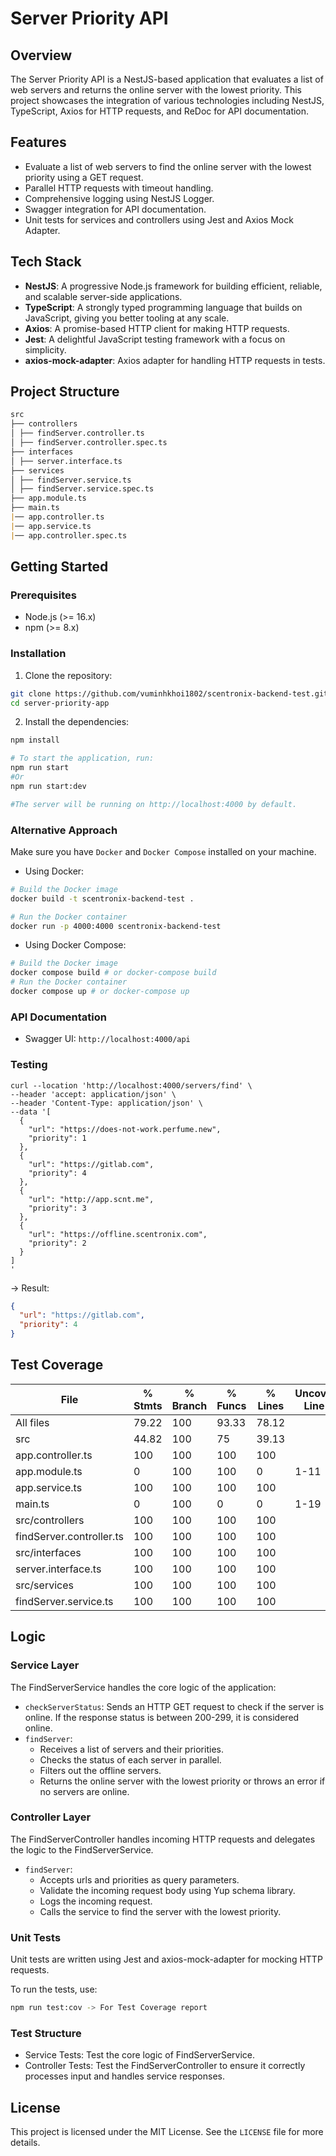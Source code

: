 # Server Priority API

## Overview

The Server Priority API is a NestJS-based application that evaluates a list of web servers and returns the online server with the lowest priority. This project showcases the integration of various technologies including NestJS, TypeScript, Axios for HTTP requests, and ReDoc for API documentation.

## Features

- Evaluate a list of web servers to find the online server with the lowest priority using a GET request.
- Parallel HTTP requests with timeout handling.
- Comprehensive logging using NestJS Logger.
- Swagger integration for API documentation.
- Unit tests for services and controllers using Jest and Axios Mock Adapter.

## Tech Stack

- **NestJS**: A progressive Node.js framework for building efficient, reliable, and scalable server-side applications.
- **TypeScript**: A strongly typed programming language that builds on JavaScript, giving you better tooling at any scale.
- **Axios**: A promise-based HTTP client for making HTTP requests.
- **Jest**: A delightful JavaScript testing framework with a focus on simplicity.
- **axios-mock-adapter**: Axios adapter for handling HTTP requests in tests.

## Project Structure
```markdown
src
├── controllers
│ ├── findServer.controller.ts
│ ├── findServer.controller.spec.ts
├── interfaces
│ ├── server.interface.ts
├── services
│ ├── findServer.service.ts
│ ├── findServer.service.spec.ts
├── app.module.ts
├── main.ts
|── app.controller.ts
|── app.service.ts
|── app.controller.spec.ts
```


## Getting Started

### Prerequisites

- Node.js (>= 16.x)
- npm (>= 8.x)

### Installation

1. Clone the repository:

```bash
git clone https://github.com/vuminhkhoi1802/scentronix-backend-test.git
cd server-priority-app
```

2. Install the dependencies:
```bash
npm install

# To start the application, run:
npm run start
#Or
npm run start:dev

#The server will be running on http://localhost:4000 by default.
```

### Alternative Approach
Make sure you have `Docker` and `Docker Compose` installed on your machine.

- Using Docker:

```bash
# Build the Docker image
docker build -t scentronix-backend-test .

# Run the Docker container
docker run -p 4000:4000 scentronix-backend-test
````
- Using Docker Compose:

```bash
# Build the Docker image
docker compose build # or docker-compose build
# Run the Docker container
docker compose up # or docker-compose up
```

### API Documentation

- Swagger UI: `http://localhost:4000/api`

### Testing
```shell
curl --location 'http://localhost:4000/servers/find' \
--header 'accept: application/json' \
--header 'Content-Type: application/json' \
--data '[
  {
    "url": "https://does-not-work.perfume.new",
    "priority": 1
  },
  {
    "url": "https://gitlab.com",
    "priority": 4
  },
  {
    "url": "http://app.scnt.me",
    "priority": 3
  },
  {
    "url": "https://offline.scentronix.com",
    "priority": 2
  }
]
'
```
-> Result:
```json
{
  "url": "https://gitlab.com",
  "priority": 4
}
```

## Test Coverage
| File                       | % Stmts | % Branch | % Funcs | % Lines | Uncovered Line #s |
|----------------------------|---------|----------|---------|---------|-------------------|
| All files                  |   79.22 |      100 |   93.33 |   78.12 |                   |
| src                        |   44.82 |      100 |      75 |   39.13 |                   |
| app.controller.ts          |     100 |      100 |     100 |     100 |                   |
| app.module.ts              |       0 |      100 |     100 |       0 | 1-11              |
| app.service.ts             |     100 |      100 |     100 |     100 |                   |
| main.ts                    |       0 |      100 |       0 |       0 | 1-19              |
| src/controllers            |     100 |      100 |     100 |     100 |                   |
| findServer.controller.ts   |     100 |      100 |     100 |     100 |                   |
| src/interfaces             |     100 |      100 |     100 |     100 |                   |
| server.interface.ts        |     100 |      100 |     100 |     100 |                   |
| src/services               |     100 |      100 |     100 |     100 |                   |
| findServer.service.ts      |     100 |      100 |     100 |     100 |                   |


## Logic
### Service Layer
The FindServerService handles the core logic of the application:
- `checkServerStatus`: Sends an HTTP GET request to check if the server is online. If the response status is between 200-299, it is considered online.
- `findServer`:
  + Receives a list of servers and their priorities.
  + Checks the status of each server in parallel.
  + Filters out the offline servers.
  + Returns the online server with the lowest priority or throws an error if no servers are online.
  
### Controller Layer

The FindServerController handles incoming HTTP requests and delegates the logic to the FindServerService.

- `findServer`:
  + Accepts urls and priorities as query parameters.
  + Validate the incoming request body using Yup schema library.
  + Logs the incoming request.
  + Calls the service to find the server with the lowest priority.

### Unit Tests
Unit tests are written using Jest and axios-mock-adapter for mocking HTTP requests.

To run the tests, use:

```bash
npm run test:cov -> For Test Coverage report
```

### Test Structure
- Service Tests: Test the core logic of FindServerService.
- Controller Tests: Test the FindServerController to ensure it correctly processes input and handles service responses.

## License
This project is licensed under the MIT License. See the `LICENSE` file for more details.
